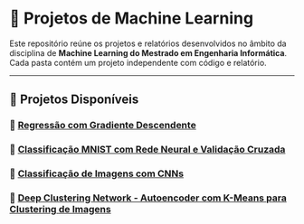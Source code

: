# 🧠 Projetos de Machine Learning

Este repositório reúne os projetos e relatórios desenvolvidos no âmbito da disciplina de **Machine Learning do Mestrado em Engenharia Informática**. Cada pasta contém um projeto independente com código e relatório.

---

## 📁 Projetos Disponíveis

### 🔹 [Regressão com Gradiente Descendente](./projeto-regressao)
### 🔹 [Classificação MNIST com Rede Neural e Validação Cruzada](./projeto-mnist-classificacao)
### 🔹 [Classificação de Imagens com CNNs](./projeto-benchmark-cnns)
### 🔹 [Deep Clustering Network - Autoencoder com K-Means para Clustering de Imagens](./projeto-autoencoder-kmeans)

